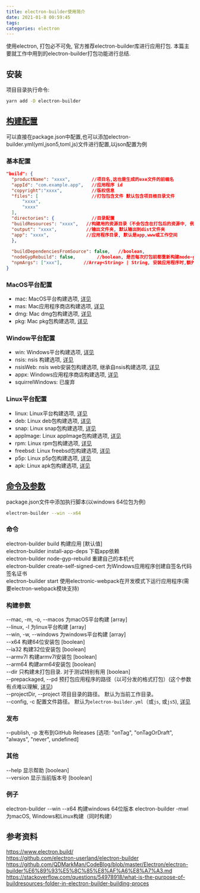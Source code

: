 ```yaml
---
title: electron-builder使用简介
date: 2021-01-8 00:59:45
tags:
categories: electron
---
```

使用electron, 打包必不可免, 官方推荐electron-builder库进行应用打包. 本篇主要就工作中用到的electron-builder打包功能进行总结.

## 安装

项目目录执行命令:

``` bash
yarn add -D electron-builder
```

## [构建配置](https://www.electron.build/configuration/configuration)

可以直接在package.json中配置,也可以添加electron-builder.yml(yml,json5,toml,js)文件进行配置,以json配置为例  

### 基本配置

``` json
"build": {
  "productName": "xxxx",        //项目名,这也是生成的exe文件的前缀名
  "appId": "com.example.app",   //应用程序 id
  "copyright":"xxxx",           //版权信息
  "files": [                    //打包包含文件 默认包含项目根目录文件
      "xxxx",
      "xxxx"
  ],
  "directories": {              //目录配置
  "buildResources": "xxxx",   //构建用的资源目录（不会包含在打包后的资源中, 例如nsis要用到的构建配置文件）
  "output": "xxxx",           //输出文件夹, 默认输出到dist文件夹
  "app": "xxxx",              //应用程序目录, 默认是app,www或工作空间
  },
  
  "buildDependenciesFromSource": false,   //boolean, 
  "nodeGypRebuild": false,        //boolean, 是否每次打包前都重新构建node-gyp
  "npmArgs": ["xxx"],        //Array<String> | String, 安装应用程序时,额外
}
```

### MacOS平台配置

- mac: MacOS平台构建选项, [详见](https://www.electron.build/configuration/mac>)  
- mas: Mac应用程序商店构建选项, [详见](https://www.electron.build/configuration/mas)  
- dmg: Mac dmg包构建选项, [详见](https://www.electron.build/configuration/dmg)  
- pkg: Mac pkg包构建选项, [详见](https://www.electron.build/configuration/pkg)  

### Window平台配置

- win: Windows平台构建选项, [详见](https://www.electron.build/configuration/win)  
- nsis: nsis 构建选项, [详见](https://www.electron.build/configuration/nsis)  
- nsisWeb: nsis web安装包构建选项, 继承自nsis构建选项, [详见](https://www.dazhuanlan.com/2019/10/10/5d9ef51ae2c29/)  
- appx: Windows应用程序商店构建选项, [详见](https://www.electron.build/configuration/appx)  
- squirrelWindows: 已废弃

### Linux平台配置

- linux: Linux平台构建选项, [详见](https://www.electron.build/configuration/linux)  
- deb: Linux deb包构建选项, [详见](https://www.electron.build/configuration/linux#de)  
- snap: Linux snap包构建选项, [详见](https://www.electron.build/configuration/snap)  
- appImage: Linux appImage包构建选项, [详见](https://www.electron.build/configuration/linux#appimageoptions)  
- rpm: Linux rpm包构建选项, [详见](https://www.electron.build/configuration/linux#LinuxTargetSpecificOptions)  
- freebsd: Linux freebsd包构建选项, [详见](https://www.electron.build/configuration/linux#LinuxTargetSpecificOptions)  
- p5p: Linux p5p包构建选项, [详见](https://www.electron.build/configuration/linux#LinuxTargetSpecificOptions)
- apk: Linux apk包构建选项, [详见](https://www.electron.build/configuration/linux#LinuxTargetSpecificOptions)

## [命令及参数](https://www.electron.build/cli)

package.json文件中添加执行脚本(以windows 64位包为例)  

``` bash
electron-builder --win --x64
```

### 命令
  
electron-builder build                    构建应用 [默认值]  
electron-builder install-app-deps         下载app依赖  
electron-builder node-gyp-rebuild         重建自己的本机代  
electron-builder create-self-signed-cert  为Windows应用程序创建自签名代码签名证书  
electron-builder start                    使用electronic-webpack在开发模式下运行应用程序(需要electron-webpack模块支持)  

### 构建参数

--mac, -m, -o, --macos   为macOS平台构建 [array]  
--linux, -l              为linux平台构建 [array]  
--win, -w, --windows     为windows平台构建 [array]  
--x64                    构建64位安装包 [boolean]  
--ia32                   构建32位安装包 [boolean]  
--armv7l                 构建armv7l安装包 [boolean]  
--arm64                  构建arm64安装包 [boolean]  
--dir                    只构建未打包目录. 对于测试特别有用 [boolean]  
--prepackaged, --pd      预打包应用程序的路径（以可分发的格式打包）(这个参数有点难以理解, [详见](https://www.electron.build/#pack-only-in-a-distributable-format))  
--projectDir, --project  项目目录的路径。 默认为当前工作目录。  
--config, -c             配置文件路径。 默认为`electron-builder.yml`（或`js`, 或`js5`), [详见](https://goo.gl/YFRJOM)  

### 发布

--publish, -p  发布到GitHub Releases [选项: "onTag", "onTagOrDraft", "always", "never", undefined]

### 其他

--help     显示帮助 [boolean]  
--version  显示当前版本号 [boolean]  

### 例子

electron-builder --win --x64    构建windows 64位版本
electron-builder -mwl           为macOS, Windows和Linux构建（同时构建）

## 参考资料

<https://www.electron.build/>  
<https://github.com/electron-userland/electron-builder>  
<https://github.com/QDMarkMan/CodeBlog/blob/master/Electron/electron-builder%E6%89%93%E5%8C%85%E8%AF%A6%E8%A7%A3.md>
<https://stackoverflow.com/questions/54978918/what-is-the-purpose-of-buildresources-folder-in-electron-builder-building-proces>
